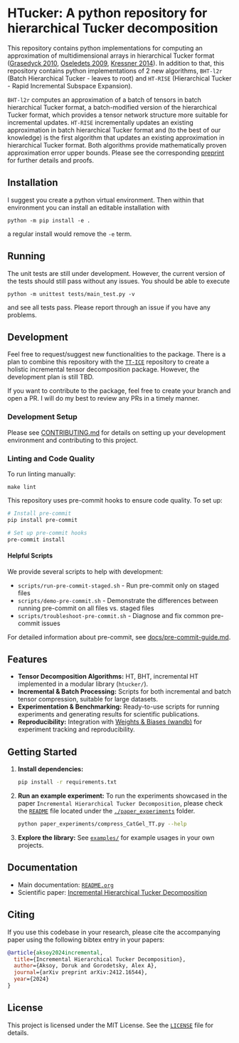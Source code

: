 # HTucker: A python repository for hierarchical Tucker decomposition

This repository contains python implementations for computing an approximation of multidimensional arrays in hierarchical Tucker format ([Grasedyck 2010](https://doi.org/10.1137/090764189), [Oseledets 2009](https://doi.org/10.1137/090748330), [Kressner 2014](https://sma.epfl.ch/~anchpcommon/publications/htucker_manual.pdf)). In addition to that, this repository contains python implementations of 2 new algorithms, `BHT-l2r` (Batch Hierarchical Tucker - leaves to root) and `HT-RISE` (Hierarchical Tucker - Rapid Incremental Subspace Expansion).

`BHT-l2r` computes an approximation of a batch of tensors in batch hierarchical Tucker format, a batch-modified version of the hierarchical Tucker format, which provides a tensor network structure more suitable for incremental updates. `HT-RISE` incrementally updates an existing approximation in batch hierarchical Tucker format and (to the best of our knowledge) is the first algorithm that updates an existing approximation in hierarchical Tucker format. Both algorithms provide mathematically proven approximation error upper bounds. Please see the corresponding [preprint](https://arxiv.org/abs/2412.16544) for further details and proofs.

## Installation
I suggest you create a python virtual environment. Then within that environment you can install an editable installation with
```
python -m pip install -e .
```
a regular install would remove the `-e` term.

## Running

The unit tests are still under development. However, the current version of the tests should still pass without any issues.
You should be able to execute
```
python -m unittest tests/main_test.py -v
```
and see all tests pass. Please report through an issue if you have any problems.

## Development

Feel free to request/suggest new functionalities to the package. There is a plan to combine this repository with the [`TT-ICE`](https://github.com/dorukaks/TT-ICE) repository to create a holistic incremental tensor decomposition package. However, the development plan is still TBD.

If you want to contribute to the package, feel free to create your branch and open a PR. I will do my best to review any PRs in a timely manner.

### Development Setup

Please see [CONTRIBUTING.md](CONTRIBUTING.md) for details on setting up your development environment and contributing to this project.

### Linting and Code Quality

To run linting manually:
```
make lint
```

This repository uses pre-commit hooks to ensure code quality. To set up:
```bash
# Install pre-commit
pip install pre-commit

# Set up pre-commit hooks
pre-commit install
```

#### Helpful Scripts

We provide several scripts to help with development:

- `scripts/run-pre-commit-staged.sh` - Run pre-commit only on staged files
- `scripts/demo-pre-commit.sh` - Demonstrate the differences between running pre-commit on all files vs. staged files
- `scripts/troubleshoot-pre-commit.sh` - Diagnose and fix common pre-commit issues

For detailed information about pre-commit, see [docs/pre-commit-guide.md](docs/pre-commit-guide.md).

## Features
- **Tensor Decomposition Algorithms:** HT, BHT, incremental HT implemented in a modular library (`htucker/`).
- **Incremental & Batch Processing:** Scripts for both incremental and batch tensor compression, suitable for large datasets.
- **Experimentation & Benchmarking:** Ready-to-use scripts for running experiments and generating results for scientific publications.
- **Reproducibility:** Integration with [Weights & Biases (wandb)](https://wandb.ai/) for experiment tracking and reproducibility.

## Getting Started
1. **Install dependencies:**
   ```bash
   pip install -r requirements.txt
   ```
2. **Run an example experiment:**
    To run the experiments showcased in the paper `Incremental Hierarchical Tucker Decomposition`, please check the [`README`](./paper_experiments/README.md) file located under the [`./paper_experiments`](./paper_experiments/) folder.
   ```bash
   python paper_experiments/compress_CatGel_TT.py --help
   ```
3. **Explore the library:**
   See [`examples/`](./examples/) for example usages in your own projects.


## Documentation
- Main documentation: [`README.org`](../README.org)
- Scientific paper: [Incremental Hierarchical Tucker Decomposition](https://arxiv.org/abs/2412.16544)

## Citing
If you use this codebase in your research, please cite the accompanying paper using the following bibtex entry in your papers:
```bibtex
@article{aksoy2024incremental,
  title={Incremental Hierarchical Tucker Decomposition},
  author={Aksoy, Doruk and Gorodetsky, Alex A},
  journal={arXiv preprint arXiv:2412.16544},
  year={2024}
}
```

## License
This project is licensed under the MIT License. See the [`LICENSE`](./LICENSE) file for details.
